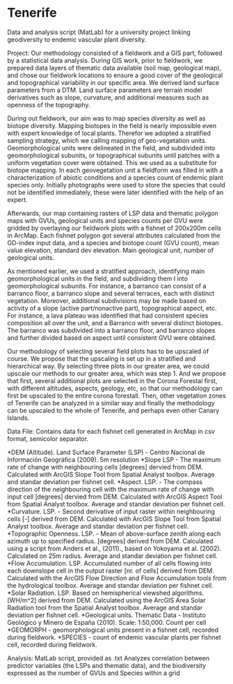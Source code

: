 # Tenerife
Data and analysis script (MatLab) for a university project linking geodiversity to endemic vascular plant diversity.

Project:
Our methodology consisted of a fieldwork and a GIS part, followed by a statistical data analysis. 
During GIS work, prior to fieldwork, we prepared data layers of thematic data available (soil map, geological map), and chose our fieldwork locations to ensure a good cover of the geological and topographical variability in our specific area. We derived land surface parameters from a DTM. Land surface parameters are terrain model derivatives such as slope, curvature, and additional measures such as openness of the topography. 

During out fieldwork, our aim was to map species diversity as well as biotope diversity. Mapping biotopes in the field is nearly impossible even with expert knowledge of local plants. Therefor we adopted a stratified sampling strategy, which we calling mapping of geo-vegetation units.  Geomorphological units were delineated in the field, and subdivided into geomorphological subunits, or topographical subunits until patches with a uniform vegetation cover were obtained. This we used as a substitute for biotope mapping. In each geovegetation unit a fieldform was filled in with a characterization of abiotic conditions and a species count of endemic plant species only. Initially photographs were used to store the species that could not be identified immediately, these were later identified with the help of an expert.

Afterwards,  our map containing rasters of LSP data and thematic polygon maps with GVUs, geological units and species counts per GVU were gridded by overlaying our fieldwork plots with a fishnet of 200x200m cells in ArcMap. Each fishnet polygon got several attributes calculated from the GD-index input data, and a species and biotope count (GVU count), mean value elevation, standard dev elevation. Main geological unit, number of geological units. 

As mentioned earlier, we used a stratified approach, identifying main geomorphological units in the field, and subdividing them I into geomorphological subunits. For instance, a barranco can consist of a barranco floor, a barranco slope and several terraces, each with distinct vegetation. Moreover, additional subdivisions may be made based on activity of a slope (active part/nonactive part), topographical aspect, etc. For instance, a lava plateau was identified that had consistent species composition all over the unit, and a Barranco with several distinct biotopes. The barranco was subdivided into a barranco floor, and  barranco slopes and further divided based on aspect until consistent GVU were obtained.

Our methodology of selecting several field plots has to be upscaled of course. We propose that the upscaling is set up in a stratified and hierarchical way. By selecting three plots in our greater area, we could upscale our methods to our greater area, which was step 1. And we propose that first, several additional plots are selected in the Corona Forestal first, with different altitudes, aspects, geology, etc, so that our methodology can first be upscaled to the entire corona forestall. Then, other vegetation zones of Tenerife can be analyzed in a similar way and finally the methodology can be upscaled to the whole of Tenerife, and perhaps even other Canary Islands. 

Data File:
Contains data for each fishnet cell generated in ArcMap in csv format, semicolor separator.

*DEM (Altitude).	Land Surface Parameter (LSP)	-	Centro Nacional de Información Geográfica (2009).	5m resolution
*Slope	LSP	- The maximum rate of change with neighbouring cells [degrees]	dervied from DEM. Calculated with ArcGIS Slope Tool from Spatial Analyst toolbox. Average and standar deviation per fishnet cell.
*Aspect.	LSP. - 	The compass direction of the neighbouring cell with the maximum rate of change with input cell [degrees] dervied from DEM. Calculated with ArcGIS Aspect Tool from Spatial Analyst toolbox. Average and standar deviation per fishnet cell.
*Curvature.	LSP.	- Second derivative of input raster within neighbouring cells [-] derived from	DEM. Calculated with ArcGIS Slope Tool from Spatial Analyst toolbox. Average and standar deviation per fishnet cell.
*Topographic Openness.	LSP. -	Mean of above-surface zenith along each azimuth up to specified radius. [degrees]	derived from DEM. Calculated using a script from Anders et al., (2011)., based on Yokoyama et al. (2002).	Calculated on 25m radius. Average and standar deviation per fishnet cell.
*Flow Accumulation.	LSP.	Accumulated number of all cells flowing into each downslope cell in the output raster [nr. of cells]	derived from DEM. Calculated with the ArcGIS Flow Direction and Flow Accumulation tools from the hydrological toolbox. Average and standar deviation per fishnet cell.
*Solar Radiation.	LSP.	Based on hemispherical viewshed algorithms. [WH/m^2]	derived from DEM. Calculated using the ArcGIS Area Solar Radiation tool from the Spatial Analyst toolbox. Average and standar deviation per fishnet cell.
*Geological units.	Thematic Data	-	Instituto Geológico y Minero de España (2010).	Scale: 1:50,000. Count per cell
*GEOMORPH - geomorphological units present in a fishnet cell, recorded during fieldwork.
*SPECIES - count of endemic vascular plants per fishnet cell, recorded during fieldwork. 

Analysis:
MatLab script, provided as .txt
Analyzes correlation between predictor variables (the LSPs and thematic data), and the biodiversity expressed as the number of GVUs and Species within a grid
